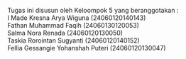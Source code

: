 Tugas ini disusun oleh Keloompok 5 yang beranggotakan :
<br>
I Made Kresna Arya Wiguna (24060120140143)<br>
Fathan Muhammad Faqih (24060130120053)<br>
Salma Nora Renada (24060120130050)<br>
Taskia Rorointan Sugyanti (24060120140152)<br>
Fellia Gessangie Yohanshah Puteri (24060120130047)
